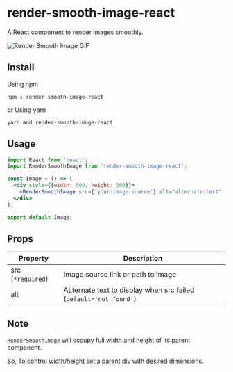 # render-smooth-image-react
A React component to render images smoothly.

![Render Smooth Image GIF](RenderSmoothImage.gif)

## Install
Using npm 
```
npm i render-smooth-image-react
```
or Using yarn
```
yarn add render-smooth-image-react
```

## Usage

```jsx
import React from 'react';
import RenderSmoothImage from 'render-smooth-image-react';

const Image = () => (
  <div style={{width: 300, height: 300}}>
    <RenderSmoothImage src={'your-image-source'} alt="alternate-text"  />
  </div>
);

export default Image;
```

## Props
| Property        | Description |
| --------------- | ----------- |
| src (`*required`) | Image source link or path to image |
| alt | ALternate text to display when src failed (`default='not found'`) |

## Note
`RenderSmoothImage` will occupy full width and height of its parent component.

So, To control width/height set a parent div with desired dimensions.